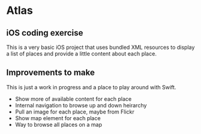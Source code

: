 # Atlas
## iOS coding exercise

This is a very basic iOS project that uses bundled XML resources to display a list of places and provide a little content about each place.

## Improvements to make

This is just a work in progress and a place to play around with Swift.

- Show more of available content for each place
- Internal navigation to browse up and down heirarchy
- Pull an image for each place, maybe from Flickr
- Show map element for each place
- Way to browse all places on a map

